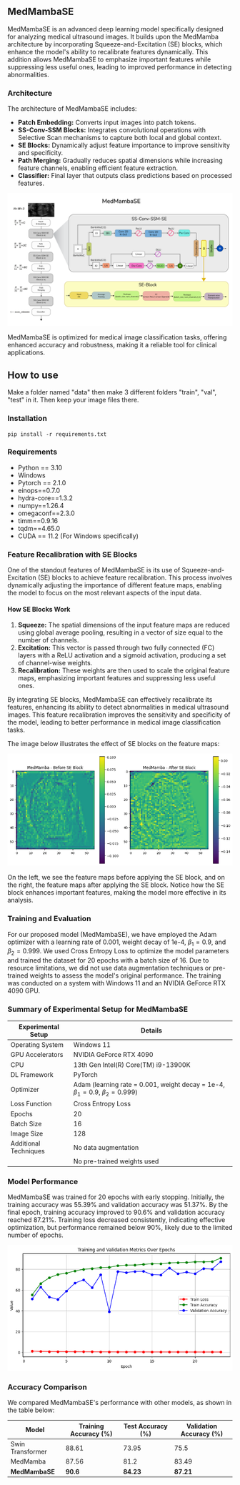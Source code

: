 ## MedMambaSE

MedMambaSE is an advanced deep learning model specifically designed for analyzing medical ultrasound images. It builds upon the MedMamba architecture by incorporating Squeeze-and-Excitation (SE) blocks, which enhance the model's ability to recalibrate features dynamically. This addition allows MedMambaSE to emphasize important features while suppressing less useful ones, leading to improved performance in detecting abnormalities.

### Architecture

The architecture of MedMambaSE includes:

- **Patch Embedding:** Converts input images into patch tokens.
- **SS-Conv-SSM Blocks:** Integrates convolutional operations with Selective Scan mechanisms to capture both local and global context.
- **SE Blocks:** Dynamically adjust feature importance to improve sensitivity and specificity.
- **Path Merging:** Gradually reduces spatial dimensions while increasing feature channels, enabling efficient feature extraction.
- **Classifier:** Final layer that outputs class predictions based on processed features.

![MedMambaSE Architecture](https://github.com/Tanjim-Islam/MedMambaSE/blob/7b450c975e07a454322167b9d3cdc93e77609980/images/architecture.png)


MedMambaSE is optimized for medical image classification tasks, offering enhanced accuracy and robustness, making it a reliable tool for clinical applications.

## How to use

Make a folder named "data" then make 3 different folders "train", "val", "test" in it. Then keep your image files there.

### Installation

```
pip install -r requirements.txt
```

### Requirements

- Python == 3.10
- Windows
- Pytorch == 2.1.0
- einops==0.7.0
- hydra-core==1.3.2
- numpy==1.26.4
- omegaconf==2.3.0
- timm==0.9.16
- tqdm==4.65.0
- CUDA == 11.2 (For Windows specifically)

### Feature Recalibration with SE Blocks

One of the standout features of MedMambaSE is its use of Squeeze-and-Excitation (SE) blocks to achieve feature recalibration. This process involves dynamically adjusting the importance of different feature maps, enabling the model to focus on the most relevant aspects of the input data. 

#### How SE Blocks Work

1. **Squeeze:** The spatial dimensions of the input feature maps are reduced using global average pooling, resulting in a vector of size equal to the number of channels.
2. **Excitation:** This vector is passed through two fully connected (FC) layers with a ReLU activation and a sigmoid activation, producing a set of channel-wise weights.
3. **Recalibration:** These weights are then used to scale the original feature maps, emphasizing important features and suppressing less useful ones.

By integrating SE blocks, MedMambaSE can effectively recalibrate its features, enhancing its ability to detect abnormalities in medical ultrasound images. This feature recalibration improves the sensitivity and specificity of the model, leading to better performance in medical image classification tasks.

The image below illustrates the effect of SE blocks on the feature maps:

![Feature Recalibration](https://github.com/Tanjim-Islam/MedMambaSE/blob/999f652ef899ef1b2f5d7f221a36438834c82aa2/images/recalibration.png)

On the left, we see the feature maps before applying the SE block, and on the right, the feature maps after applying the SE block. Notice how the SE block enhances important features, making the model more effective in its analysis.

### Training and Evaluation

For our proposed model (MedMambaSE), we have employed the Adam optimizer with a learning rate of 0.001, weight decay of 1e-4, $\beta_1 = 0.9$, and $\beta_2 = 0.999$. We used Cross Entropy Loss to optimize the model parameters and trained the dataset for 20 epochs with a batch size of 16. Due to resource limitations, we did not use data augmentation techniques or pre-trained weights to assess the model's original performance. The training was conducted on a system with Windows 11 and an NVIDIA GeForce RTX 4090 GPU.

### Summary of Experimental Setup for MedMambaSE

| **Experimental Setup**     | **Details**                                   |
| -------------------------- | --------------------------------------------- |
| Operating System            | Windows 11                                    |
| GPU Accelerators            | NVIDIA GeForce RTX 4090                       |
| CPU                         | 13th Gen Intel(R) Core(TM) i9-13900K          |
| DL Framework                | PyTorch                                       |
| Optimizer                   | Adam (learning rate = 0.001, weight decay = 1e-4, $\beta_1 = 0.9$, $\beta_2 = 0.999$) |
| Loss Function               | Cross Entropy Loss                            |
| Epochs                      | 20                                            |
| Batch Size                  | 16                                            |
| Image Size                  | 128                                           |
| Additional Techniques       | No data augmentation                          |
|                             | No pre-trained weights used                   |

### Model Performance

MedMambaSE was trained for 20 epochs with early stopping. Initially, the training accuracy was 55.39% and validation accuracy was 51.37%. By the final epoch, training accuracy improved to 90.6% and validation accuracy reached 87.21%. Training loss decreased consistently, indicating effective optimization, but performance remained below 90%, likely due to the limited number of epochs.

![MedMambaSE Performance](https://github.com/Tanjim-Islam/MedMambaSE/blob/master/images/medSE.png)

### Accuracy Comparison

We compared MedMambaSE's performance with other models, as shown in the table below:

| **Model**        | **Training Accuracy (%)** | **Test Accuracy (%)** | **Validation Accuracy (%)** |
| ---------------- | ------------------------- | ---------------------- | --------------------------- |
| Swin Transformer | 88.61                      | 73.95                  | 75.5                         |
| MedMamba         | 87.56                      | 81.2                   | 83.49                        |
| **MedMambaSE**   | **90.6**                   | **84.23**              | **87.21**                    |

